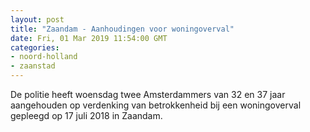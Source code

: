 ```yaml
---
layout: post
title: "Zaandam - Aanhoudingen voor woningoverval"
date: Fri, 01 Mar 2019 11:54:00 GMT
categories: 
- noord-holland 
- zaanstad 
---
```


De politie heeft woensdag twee Amsterdammers van 32 en 37 jaar aangehouden op verdenking van betrokkenheid bij een woningoverval gepleegd op 17 juli 2018 in Zaandam.
